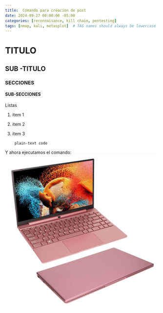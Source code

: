 ```yaml
---
title:  Comando para creacion de post
date: 2024-09-27 00:00:00 -05:00
categories: [reconnaisance, kill chain, pentesting]
tags: [nmap, kali, metasplot]  # TAG names should always be lowercase
---
```


# TITULO

## SUB -TITULO

### SECCIONES

#### SUB-SECCIONES


Listas

1. item 1
2. item 2
3. item 3

        plain-text code

Y ahora ejecutamos el comando:
![fIGURE1](/assets/images/laptop.jpg)


